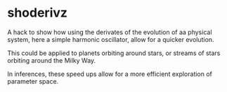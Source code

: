 # shoderivz

A hack to show how using the derivates of the evolution of aa physical system, here a simple harmonic oscillator, allow for a quicker evolution. 

This could be applied to planets orbiting around stars, or streams of stars orbiting around the Milky Way. 

In inferences, these speed ups allow for a more efficient exploration of parameter space. 
